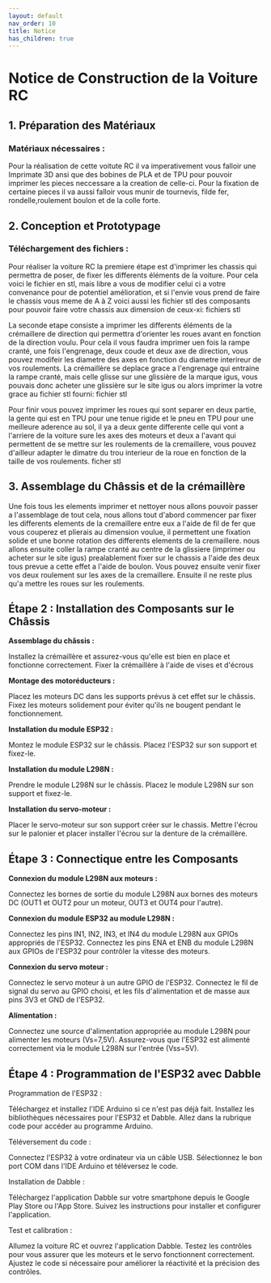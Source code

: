 ```yaml
---
layout: default
nav_order: 10
title: Notice
has_children: true
---
```


# Notice de Construction de la Voiture RC

## 1. Préparation des Matériaux
### Matériaux nécessaires :
Pour la réalisation de cette voitute RC il va imperativement vous falloir une Imprimate 3D ansi que des bobines de PLA et de TPU pour pouvoir imprimer les pieces neccessare a la creation de celle-ci.
Pour la fixation de certaine pieces il va aussi falloir vous munir de tournevis, filde fer, rondelle,roulement boulon et de la colle forte.

## 2. Conception et Prototypage
### Téléchargement des fichiers :
Pour réaliser la voiture RC la premiere étape est d'imprimer les chassis qui permettra de poser, de fixer les differents éléments de la voiture.
Pour cela voici le fichier en stl, mais libre a vous de modifier celui ci a votre convenance pour de potentiel amélioration, et si l'envie vous prend de faire le chassis vous meme de A à Z voici aussi les fichier stl des composants pour pouvoir faire votre chassis aux dimension de ceux-xi:
fichiers stl

La seconde etape consiste a imprimer les differents éléments de la crémaillere de direction qui permettra d'orienter les roues avant en fonction de la direction voulu.
Pour cela il vous faudra imprimer uen fois la rampe cranté, une fois l'engrenage, deux coude et deux axe de direction, vous pouvez modifeir les diametre des axes en fonction du diametre interireur de vos roulements. La crémaillère se deplace grace a l'engrenage qui entraine la rampe cranté, mais celle glisse sur une glissière de la marque igus, vous pouvais donc acheter une glissière sur le site igus ou alors imprimer la votre grace au fichier stl fourni:
fichier stl

Pour finir vous pouvez imprimer les roues qui sont separer en deux partie, la gente qui est en TPU pour une tenue rigide et le pneu en TPU pour une meilleure aderence au sol, il ya a deux gente differente celle qui vont a l'arriere de la voiture sure les axes des moteurs et deux a l'avant qui permettent de se mettre sur les roulements de la cremaillere, vous pouvez d'ailleur adapter le dimatre du trou interieur de la roue en fonction de la taille de vos roulements.
ficher stl

## 3. Assemblage du Châssis et de la crémaillère
Une fois tous les elements imprimer et nettoyer nous allons pouvoir passer a l'assemblage de tout cela, nous allons tout d'abord commencer par fixer les differents elements de la cremaillere entre eux a l'aide de fil de fer que vous couperez et plierais au dimension voulue, il permettent une fixation solide et une bonne rotation des differents elements de la cremaillere. nous allons ensuite coller la rampe cranté au centre de la glissiere
(imprimer ou acheter sur le site igus) prealablement fixer sur le chassis a l'aide des deux tous prevue a cette effet a l'aide de boulon. Vous pouvez ensuite venir fixer vos deux roulement sur les axes de la cremaillere. Ensuite il ne reste plus qu'a mettre les roues sur les roulements.

## Étape 2 : Installation des Composants sur le Châssis

**Assemblage du châssis :**

Installez la crémaillère et assurez-vous qu'elle est bien en place et fonctionne correctement.
Fixer la crémaillère à l'aide de vises et d'écrous

**Montage des motoréducteurs :**

Placez les moteurs DC dans les supports prévus à cet effet sur le châssis.
Fixez les moteurs solidement pour éviter qu'ils ne bougent pendant le fonctionnement.

**Installation du module ESP32 :**

Montez le module ESP32 sur le châssis.
Placez l'ESP32 sur son support et fixez-le.

**Installation du module L298N :**

Prendre le module L298N sur le châssis.
Placez le module L298N sur son support et fixez-le.

**Installation du servo-moteur :**

Placer le servo-moteur sur son support créer sur le chassis.
Mettre l'écrou sur le palonier et placer installer l'écrou sur la denture de la crémaillère.

## Étape 3 : Connectique entre les Composants

**Connexion du module L298N aux moteurs :**

Connectez les bornes de sortie du module L298N aux bornes des moteurs DC (OUT1 et OUT2 pour un moteur, OUT3 et OUT4 pour l'autre).

**Connexion du module ESP32 au module L298N :**

Connectez les pins IN1, IN2, IN3, et IN4 du module L298N aux GPIOs appropriés de l'ESP32.
Connectez les pins ENA et ENB du module L298N aux GPIOs de l'ESP32 pour contrôler la vitesse des moteurs.

**Connexion du servo moteur :**

Connectez le servo moteur à un autre GPIO de l'ESP32.
Connectez le fil de signal du servo au GPIO choisi, et les fils d'alimentation et de masse aux pins 3V3 et GND de l'ESP32.

**Alimentation :**

Connectez une source d'alimentation appropriée au module L298N pour alimenter les moteurs (Vs=7,5V).
Assurez-vous que l'ESP32 est alimenté correctement via le module L298N sur l'entrée (Vss=5V).


## Étape 4 : Programmation de l'ESP32 avec Dabble

Programmation de l'ESP32 :

Téléchargez et installez l'IDE Arduino si ce n'est pas déjà fait.
Installez les bibliothèques nécessaires pour l'ESP32 et Dabble.
Allez dans la rubrique code pour accéder au programme Arduino.


Téléversement du code :

Connectez l'ESP32 à votre ordinateur via un câble USB.
Sélectionnez le bon port COM dans l'IDE Arduino et téléversez le code.

Installation de Dabble :

Téléchargez l'application Dabble sur votre smartphone depuis le Google Play Store ou l'App Store.
Suivez les instructions pour installer et configurer l'application.

Test et calibration :

Allumez la voiture RC et ouvrez l'application Dabble.
Testez les contrôles pour vous assurer que les moteurs et le servo fonctionnent correctement.
Ajustez le code si nécessaire pour améliorer la réactivité et la précision des contrôles.

